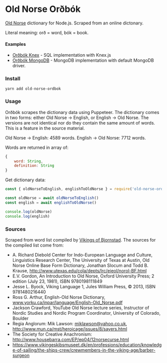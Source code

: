 # Old Norse Orðbók

[Old Norse](https://en.wikipedia.org/wiki/Old_Norse) dictionary for Node.js. Scraped from an online dictonary.

Literal meaning: orð = word, bók = book.

#### Examples
- [Orðbók Knex](https://github.com/stscoundrel/ordbok-knex) - SQL implementation with Knex.js
- [Orðbók MongoDB](https://github.com/stscoundrel/ordbok-mongodb) - MongoDB implementation with default MongoDB driver.

### Install

`yarn add old-norse-ordbok`

### Usage

Orðbók scrapes the dictionary data using Puppeteer. The dictionary comes in two forms: either Old Norse -> English, or English -> Old Norse. The versions are not identical nor do they contain the same amount of words. This is a feature in the source material.

Old Norse -> English: 4589 words.
English -> Old Norse: 7712 words.

Words are returned in array of:

```javascript
{
    word: String,
    definition: String
}
```

Get dictionary data:

```javascript
const { oldNorseToEnglish, englishToOldNorse } = require('old-norse-ordbok')

const oldNorse = await oldNorseToEnglish()
const english = await englishToOldNorse()

console.log(oldNorse)
console.log(english)

```

### Sources

Scraped from word list compiled by [Vikings of Bjornstad](https://www.vikingsofbjornstad.com/Old_Norse_Dictionary_E2N.shtm). The sources for the compiled list come from:

- A. Richard Diebold Center for Indo-European Language and Culture, Linguistics Research Center, The University of Texas at Austin, Old Norse Online Base Form Dictionary, Jonathan Slocum and Todd B. Krause, http://www.utexas.edu/cola/depts/lrc/eieol/norol-BF.html
- E.V. Gordon, An Introduction to Old Norse, Oxford University Press; 2 edition (July 23, 1981), ISBN 9780198111849
- Jesse L. Byock, Viking Language 1, Jules William Press, © 2013, ISBN 9781480216440
- Ross G. Arthur, English-Old Norse Dictionary, www.yorku.ca/inpar/language/English-Old_Norse.pdf
- Jackson Crawford, YouTube Old Norse lecture series, Instructor of Nordic Studies and Nordic Program Coordinator, University of Colorado, Boulder
- Regia Anglorum: Mik Lawson: miklawson@yahoo.co.uk, http://www.mun.ca/mst/heroicage/issues/8/sayers.html
- The Society for Creative Anachronism: http://www.housebarra.com/EP/ep04/12norsecurse.html
- https://www.vikingeskibsmuseet.dk/en/professions/education/knowledge-of-sailing/the-ships-crew/crewmembers-in-the-viking-age/barber-surgeon
